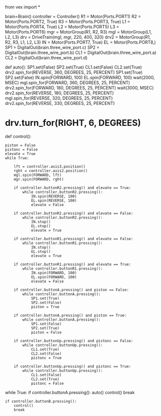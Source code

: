 from vex import *

brain=Brain()
controller = Controller()
R1 = Motor(Ports.PORT1)
R2 = Motor(Ports.PORT2, True)
R3 = Motor(Ports.PORT3, True)
L1 = Motor(Ports.PORT4, True)
L2 = Motor(Ports.PORT5)
L3 = Motor(Ports.PORT6)
mgr = MotorGroup(R1, R2, R3)
mgl = MotorGroup(L1, L2, L3)
drv = DriveTrain(mgl, mgr, 220, 400, 320)
drv2 = MotorGroup(R1, R2, R3, L1, L2, L3)
IN = Motor(Ports.PORT7, True)
EL = Motor(Ports.PORT8,)
SP1 = DigitalOut(brain.three_wire_port.c)
SP2 = DigitalOut(brain.three_wire_port.b)
CL1 = DigitalOut(brain.three_wire_port.a)
CL2 = DigitalOut(brain.three_wire_port.d)

def auto():
    SP1.set(False)
    SP2.set(True)
    CL1.set(False)
    CL2.set(True)
    drv2.spin_for(REVERSE, 360, DEGREES, 25, PERCENT)
    SP1.set(True)
    SP2.set(False)
    IN.spin(FORWARD, 100)
    EL.spin(FORWARD, 100)
    wait(2000, MSEC)
    mgl.spin_for(FORWARD, 360, DEGREES, 25, PERCENT)
    drv2.spin_for(FORWARD, 180, DEGREES, 25, PERCENT)
    wait(3000, MSEC)
    drv2.spin_for(REVERSE, 180, DEGREES, 25, PERCENT)
    mgl.spin_for(REVERSE, 320, DEGREES, 25, PERCENT)
    drv2.spin_for(REVERSE, 330, DEGREES, 25, PERCENT)

#    drv.turn_for(RIGHT, 6, DEGREES)
    

def control():

    piston = False
    pistonc = False
    elevate = True
    while True:

        lft = controller.axis3.position()
        rght = controller.axis2.position()
        mgl.spin(FORWARD, lft)
        mgr.spin(FORWARD, rght)

        if controller.buttonR2.pressing() and elevate == True:
            while controller.buttonR2.pressing():
                IN.spin(REVERSE, 100)
                EL.spin(REVERSE, 100)
                elevate = False

        if controller.buttonR2.pressing() and elevate == False:
            while controller.buttonR2.pressing():
                IN.stop()
                EL.stop()
                elevate = True
        
        if controller.buttonR1.pressing() and elevate == False:
            while controller.buttonR1.pressing():
                IN.stop()
                EL.stop()
                elevate = True

        if controller.buttonR1.pressing() and elevate == True:
            while controller.buttonR1.pressing():
                IN.spin(FORWARD, 100)
                EL.spin(FORWARD, 100)
                elevate = False

        if controller.buttonA.pressing() and piston == False:
            while controller.buttonA.pressing():
                SP1.set(True)
                SP2.set(False)
                piston = True

        if controller.buttonA.pressing() and piston == True:
            while controller.buttonA.pressing():
                SP1.set(False)
                SP2.set(True)
                piston = False

        if controller.buttonUp.pressing() and pistonc == False:
            while controller.buttonUp.pressing():
                CL1.set(True)
                CL2.set(False)
                pistonc = True

        if controller.buttonUp.pressing() and pistonc == True:
            while controller.buttonUp.pressing():
                CL1.set(False)
                CL2.set(True)
                pistonc = False

while True:
    if controller.buttonA.pressing():
        auto()
        control()
        break

    if controller.buttonB.pressing():
        control()
        break
